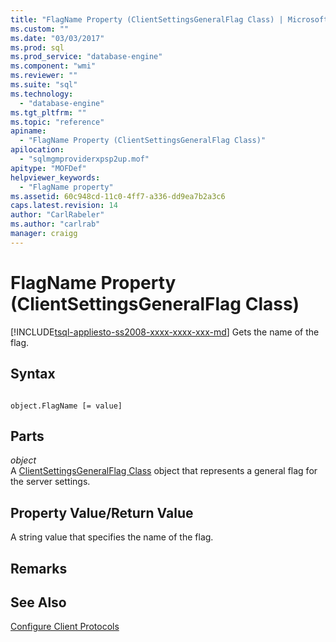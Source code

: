 ```yaml
---
title: "FlagName Property (ClientSettingsGeneralFlag Class) | Microsoft Docs"
ms.custom: ""
ms.date: "03/03/2017"
ms.prod: sql
ms.prod_service: "database-engine"
ms.component: "wmi"
ms.reviewer: ""
ms.suite: "sql"
ms.technology: 
  - "database-engine"
ms.tgt_pltfrm: ""
ms.topic: "reference"
apiname: 
  - "FlagName Property (ClientSettingsGeneralFlag Class)"
apilocation: 
  - "sqlmgmproviderxpsp2up.mof"
apitype: "MOFDef"
helpviewer_keywords: 
  - "FlagName property"
ms.assetid: 60c948cd-11c0-4ff7-a336-dd9ea7b2a3c6
caps.latest.revision: 14
author: "CarlRabeler"
ms.author: "carlrab"
manager: craigg
---
```

# FlagName Property (ClientSettingsGeneralFlag Class)
[!INCLUDE[tsql-appliesto-ss2008-xxxx-xxxx-xxx-md](../../../includes/tsql-appliesto-ss2008-xxxx-xxxx-xxx-md.md)]
  Gets the name of the flag.  
  
## Syntax  
  
```  
  
object.FlagName [= value]  
```  
  
## Parts  
 *object*  
 A [ClientSettingsGeneralFlag Class](../../../relational-databases/wmi-provider-configuration-classes/clientsettingsgeneralflag-class/clientsettingsgeneralflag-class.md) object that represents a general flag for the server settings.  
  
## Property Value/Return Value  
 A string value that specifies the name of the flag.  
  
## Remarks  
  
## See Also  
 [Configure Client Protocols](http://technet.microsoft.com/library/ms181035.aspx)  
  
  
